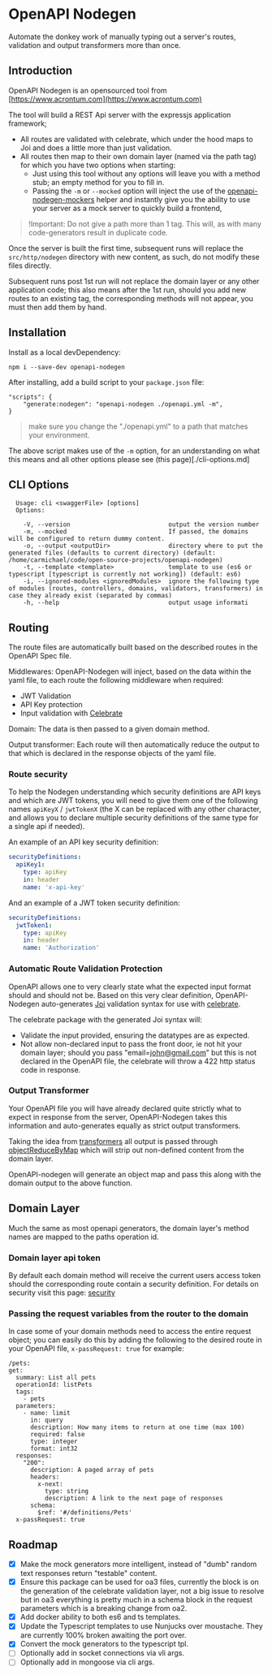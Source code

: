 # OpenAPI Nodegen

Automate the donkey work of manually typing out a server's routes, validation and output transformers more than once.

## Introduction

OpenAPI Nodegen is an opensourced tool from [https://www.acrontum.com](https://www.acrontum.com)

The tool will build a REST Api server with the expressjs application framework;
- All routes are validated with celebrate, which under the hood maps to Joi and does a little more than just validation.
- All routes then map to their own domain layer (named via the path tag) for which you have two options when starting:
  -  Just using this tool without any options will leave you with a method stub; an empty method for you to fill in.
  -  Passing the `-m` or `--mocked` option will inject the use of the [openapi-nodegen-mockers](https://www.npmjs.com/package/openapi-nodegen-mockers) helper and instantly give you the ability to use your server as a mock server to quickly build a frontend,

> !Important: Do not give a path more than 1 tag. This will, as with many code-generators result in duplicate code.
  
Once the server is built the first time, subsequent runs will replace the `src/http/nodegen` directory with new content, as such, do not modify these files directly.

Subsequent runs post 1st run will not replace the domain layer or any other application code; this also means after the 1st run, should you add new routes to an existing tag, the corresponding methods will not appear, you must then add them by hand.

## Installation
Install as a local devDependency:
```
npm i --save-dev openapi-nodegen
```

After installing, add a build script to your `package.json` file:
```
"scripts": {
    "generate:nodegen": "openapi-nodegen ./openapi.yml -m",
}
```

> make sure you change the "./openapi.yml" to a path that matches your environment.

The above script makes use of the `-m` option, for an understanding on what this means and all other options please see (this page)[./cli-options.md]

## CLI Options
```
  Usage: cli <swaggerFile> [options] 
  Options:

    -V, --version                           output the version number
    -m, --mocked                            If passed, the domains will be configured to return dummy content.
    -o, --output <outputDir>                directory where to put the generated files (defaults to current directory) (default: /home/carmichael/code/open-source-projects/openapi-nodegen)
    -t, --template <template>               template to use (es6 or typescript [typescript is currently not working]) (default: es6)
    -i, --ignored-modules <ignoredModules>  ignore the following type of modules (routes, controllers, domains, validators, transformers) in case they already exist (separated by commas)
    -h, --help                              output usage informati
```

## Routing
The route files are automatically built based on the described routes in the OpenAPI Spec file.

Middlewares: OpenAPI-Nodegen will inject, based on the data within the yaml file, to each route the following middleware when required:
- JWT Validation
- API Key protection
- Input validation with [Celebrate](https://www.npmjs.com/package/celebrate)

Domain: The data is then passed to a given domain method.

Output transformer: Each route will then automatically reduce the output to that which is declared in the response objects of the yaml file.

### Route security
To help the Nodegen understanding which security definitions are API keys and which are JWT tokens, you will need to give them one of the following names `apiKeyX` / `jwtTokenX` (the X can be replaced with any other character, and allows you to declare multiple security definitions of the same type for a single api if needed).

An example of an API key security definition:
```yaml
securityDefinitions:
  apiKey1:
    type: apiKey
    in: header
    name: 'x-api-key'
```

And an example of a JWT token security definition:
```yaml
securityDefinitions:
  jwtToken1:
    type: apiKey
    in: header
    name: 'Authorization'
```

### Automatic Route Validation Protection
OpenAPI allows one to very clearly state what the expected input format should and should not be. Based on this very clear definition, OpenAPI-Nodegen auto-generates [Joi](https://github.com/hapijs/joi) validation syntax for use with [celebrate](https://www.npmjs.com/package/celebrate).

The celebrate package with the generated Joi syntax will:
- Validate the input provided, ensuring the datatypes are as expected.
- Not allow non-declared input to pass the front door, ie not hit your domain layer; should you pass "email=john@gmail.com" but this is not declared in the OpenAPI file, the celebrate will throw a 422 http status code in response.

### Output Transformer
Your OpenAPI file you will have already declared quite strictly what to expect in response from the server, OpenAPI-Nodegen takes this information and auto-generates equally as strict output transformers.

Taking the idea from [transformers](https://fractal.thephpleague.com/transformers/) all output is passed through [objectReduceByMap](https://www.npmjs.com/package/object-reduce-by-map) which will strip out non-defined content from the domain layer.

OpenAPI-nodegen will generate an object map and pass this along with the domain output to the above function. 


## Domain Layer
Much the same as most openapi generators, the domain layer's method names are mapped to the paths operation id.

### Domain layer api token
By default each domain method will receive the current users access token should the corresponding route contain a security definition. For details on security visit this page: [security](./security-definitions.md)

### Passing the request variables from the router to the domain
In case some of your domain methods need to access the entire request object; you can easily do this by adding the following to the desired route in your OpenAPI file, `x-passRequest: true` for example:

```
/pets:
get:
  summary: List all pets
  operationId: listPets
  tags:
    - pets
  parameters:
    - name: limit
      in: query
      description: How many items to return at one time (max 100)
      required: false
      type: integer
      format: int32
  responses:
    "200":
      description: A paged array of pets
      headers:
        x-next:
          type: string
          description: A link to the next page of responses
      schema:
        $ref: '#/definitions/Pets'
  x-passRequest: true        
```


## Roadmap
- [x] Make the mock generators more intelligent, instead of "dumb" random text responses return "testable" content.
- [x] Ensure this package can be used for oa3 files, currently the block is on the generation of the celebrate validation layer, not a big issue to resolve but in oa3 everything is pretty much in a schema block in the request parameters which is a breaking change from oa2.
- [x] Add docker ability to both es6 and ts templates.
- [x] Update the Typescript templates to use Nunjucks over moustache. They are currently 100% broken awaiting the port over.
- [x] Convert the mock generators to the typescript tpl.
- [ ] Optionally add in socket connections via vli args.
- [ ] Optionally add in mongoose via cli args.
